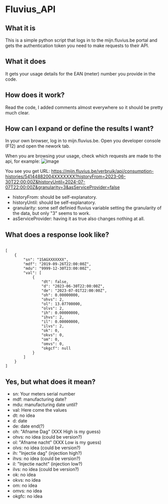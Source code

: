 # Fluvius_API

## What it is
This is a simple python script that logs in to the mijn.fluvius.be portal and gets the authentication token you need to make requests to their API.

## What it does
It gets your usage details for the EAN (meter) number you provide in the code.

## How does it work?
Read the code, I added comments almost everywhere so it should be pretty much clear.

## How can I expand or define the results I want?
In your own browser, log in to mijn.fluvius.be.
Open you developer console (F12) and open the nework tab.

When you are browsing your usage, check which requests are made to the api, for example:
![image](https://github.com/sander110419/Fluvius_API/assets/13721836/a1546957-8db2-414c-b0bf-5522a208364b)

You see you get URL: https://mijn.fluvius.be/verbruik/api/consumption-histories/54144882004XXXXXXX?historyFrom=2023-06-30T22:00:00Z&historyUntil=2024-07-07T22:00:00Z&granularity=3&asServiceProvider=false

- historyFrom: should be self-explanatory.
- historyUntil: should be self-explanatory.
- granularity: some self definied fluvius variable setting the granularity of the data, but only "3" seems to work.
- asServiceProvider: having it as true also changes nothing at all.

## What does a response look like?

```

[
    {
        "sn": "1SAGXXXXXXX",
        "mdf": "2019-09-26T22:00:00Z",
        "mdu": "9999-12-30T23:00:00Z",
        "val": [
            {
                "dt": false,
                "d": "2023-06-30T22:00:00Z",
                "de": "2023-07-01T22:00:00Z",
                "oh": 0.00000000,
                "ohvs": 2,
                "ol": 13.07700000,
                "olvs": 2,
                "ih": 0.00000000,
                "ihvs": 2,
                "il": 0.00000000,
                "ilvs": 2,
                "ok": 0,
                "okvs": 0,
                "om": 0,
                "omvs": 0,
                "okgcf": null
            }
        ]
    }
]

```

## Yes, but what does it mean?

- sn: Your meters serial number
- mdf: manufacturing date?
- mdu: manufacturing date until?
- val: Here come the values
- dt: no idea
- d: date
- de: date end(?)
- oh: "Afname Dag" (XXX High is my guess)
- ohvs: no idea (could be version?)
- ol: "Afname nacht" (XXX Low is my guess)
- olvs: no idea (could be version?)
- ih: "Injectie dag" (injection high?)
- ihvs: no idea (could be version?)
- il: "Injectie nacht" (injection low?)
- ilvs: no idea (could be version?)
- ok: no idea
- okvs: no idea
- om: no idea
- omvs: no idea
- okgfc: no idea
